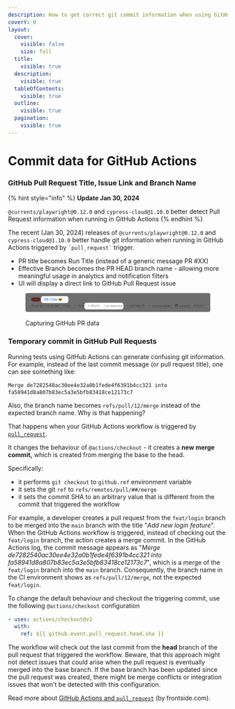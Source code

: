 ```yaml
---
description: How to get correct git commit information when using GitHub Actions
coverY: 0
layout:
  cover:
    visible: false
    size: full
  title:
    visible: true
  description:
    visible: true
  tableOfContents:
    visible: true
  outline:
    visible: true
  pagination:
    visible: true
---
```


# Commit data for GitHub Actions

### GitHub Pull Request Title, Issue Link and Branch Name

{% hint style="info" %}
**Update Jan 30, 2024**

`@currents/playwright@0.12.0` and `cypress-cloud@1.10.0` better detect Pull Request information when running in GitHub Actions
{% endhint %}

The recent (Jan 30, 2024) releases of `@currents/playwright@0.12.0` and `cypress-cloud@1.10.0` better handle git information when running in GitHub Actions triggered by `` `pull_request` `` trigger.

* PR title becomes Run Title (instead of a generic message PR #XX)
* Effective Branch becomes the PR HEAD branch name - allowing more meaningful usage in analytics and notification filters
* UI will display a direct link to GitHub Pull Request issue

<figure><img src="../../.gitbook/assets/currents-2024-01-30-14.57.07@2x (1).png" alt=""><figcaption><p>Capturing GitHub PR data</p></figcaption></figure>

### Temporary commit in GitHub Pull Requests

Running tests using GitHub Actions can generate confusing git information. For example, instead of the last commit message (or pull request title), one can see something like:

```
Merge de7282540ac30ee4e32a0b1fede4f6391b4cc321 into fa58941d8a807b83ec5a3e5bfb83418ce12173c7
```

Also, the branch name becomes `refs/pull/12/merge` instead of the expected branch name. Why is that happening?

That happens when your GitHub Actions workflow is triggered by [`pull_request`](https://docs.github.com/en/github-ae@latest/actions/using-workflows/events-that-trigger-workflows#pull\_request).

It changes the behaviour of `@actions/checkout` - it creates a **new merge commit,** which is created from merging the base to the head.

Specifically:

* it performs `git checkout` to `github.ref` environment variable
* it sets the git `ref` to `refs/remotes/pull/##/merge`
* it sets the commit SHA to an arbitrary value that is different from the commit that triggered the workflow

For example, a developer creates a pull request from the `feat/login` branch to be merged into the `main` branch with the title "_Add new login feature_". When the GitHub Actions workflow is triggered, instead of checking out the `feat/login` branch, the action creates a merge commit. In the GitHub Actions log, the commit message appears as "_Merge de7282540ac30ee4e32a0b1fede4f6391b4cc321 into fa58941d8a807b83ec5a3e5bfb83418ce12173c7_", which is a merge of the `feat/login` branch into the `main` branch. Consequently, the branch name in the CI environment shows as `refs/pull/12/merge`, not the expected `feat/login`.

To change the default behaviour and checkout the triggering commit, use the following `@actions/checkout` configuration

```yaml
- uses: actions/checkout@v2
  with:
    ref: ${{ github.event.pull_request.head.sha }}
```

The workflow will check out the last commit from the **head** branch of the pull request that triggered the workflow. Beware, that this approach might not detect issues that could arise when the pull request is eventually merged into the base branch. If the base branch has been updated since the pull request was created, there might be merge conflicts or integration issues that won't be detected with this configuration.

Read more about [GitHub Actions and `pull_request`](https://frontside.com/blog/2020-05-26-github-actions-pull\_request/) (by frontside.com).
